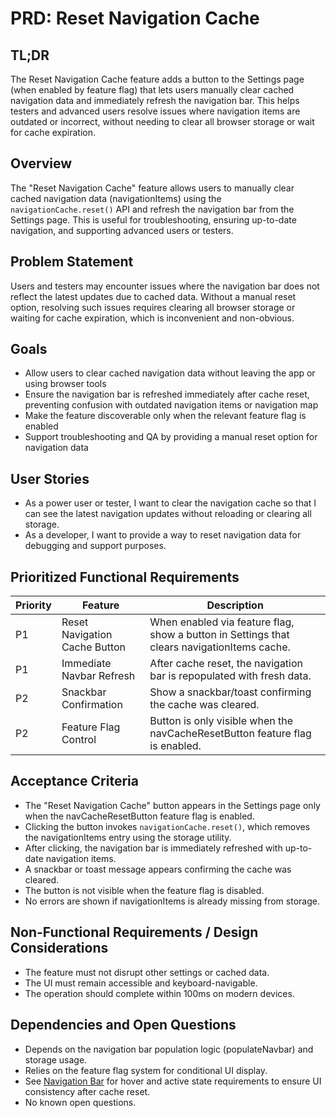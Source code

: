 # PRD: Reset Navigation Cache

## TL;DR

The Reset Navigation Cache feature adds a button to the Settings page (when enabled by feature flag) that lets users manually clear cached navigation data and immediately refresh the navigation bar. This helps testers and advanced users resolve issues where navigation items are outdated or incorrect, without needing to clear all browser storage or wait for cache expiration.

## Overview

The "Reset Navigation Cache" feature allows users to manually clear cached navigation data (navigationItems) using the `navigationCache.reset()` API and refresh the navigation bar from the Settings page. This is useful for troubleshooting, ensuring up-to-date navigation, and supporting advanced users or testers.

## Problem Statement

Users and testers may encounter issues where the navigation bar does not reflect the latest updates due to cached data. Without a manual reset option, resolving such issues requires clearing all browser storage or waiting for cache expiration, which is inconvenient and non-obvious.

## Goals

- Allow users to clear cached navigation data without leaving the app or using browser tools
- Ensure the navigation bar is refreshed immediately after cache reset, preventing confusion with outdated navigation items or navigation map
- Make the feature discoverable only when the relevant feature flag is enabled
- Support troubleshooting and QA by providing a manual reset option for navigation data

## User Stories

- As a power user or tester, I want to clear the navigation cache so that I can see the latest navigation updates without reloading or clearing all storage.
- As a developer, I want to provide a way to reset navigation data for debugging and support purposes.

## Prioritized Functional Requirements

| Priority | Feature                       | Description                                                                                 |
| -------- | ----------------------------- | ------------------------------------------------------------------------------------------- |
| P1       | Reset Navigation Cache Button | When enabled via feature flag, show a button in Settings that clears navigationItems cache. |
| P1       | Immediate Navbar Refresh      | After cache reset, the navigation bar is repopulated with fresh data.                       |
| P2       | Snackbar Confirmation         | Show a snackbar/toast confirming the cache was cleared.                                     |
| P2       | Feature Flag Control          | Button is only visible when the navCacheResetButton feature flag is enabled.                |

## Acceptance Criteria

- The "Reset Navigation Cache" button appears in the Settings page only when the navCacheResetButton feature flag is enabled.
- Clicking the button invokes `navigationCache.reset()`, which removes the navigationItems entry using the storage utility.
- After clicking, the navigation bar is immediately refreshed with up-to-date navigation items.
- A snackbar or toast message appears confirming the cache was cleared.
- The button is not visible when the feature flag is disabled.
- No errors are shown if navigationItems is already missing from storage.

## Non-Functional Requirements / Design Considerations

- The feature must not disrupt other settings or cached data.
- The UI must remain accessible and keyboard-navigable.
- The operation should complete within 100ms on modern devices.

## Dependencies and Open Questions

- Depends on the navigation bar population logic (populateNavbar) and storage usage.
- Relies on the feature flag system for conditional UI display.
- See [Navigation Bar](prdNavigationBar.md) for hover and active state requirements to ensure UI consistency after cache reset.
- No known open questions.
